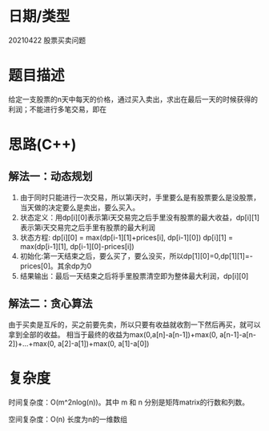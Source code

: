 # 日期/类型
20210422 股票买卖问题

# 题目描述
给定一支股票的n天中每天的价格，通过买入卖出，求出在最后一天的时候获得的利润；不能进行多笔交易，即在

# 思路(C++)
## 解法一：动态规划
1. 由于同时只能进行一次交易，所以第i天时，手里要么是有股票要么是没股票，当天做的决定要么是卖出，要么买入。
2. 状态定义：用dp[i][0]表示第i天交易完之后手里没有股票的最大收益，dp[i][1]表示第i天交易完之后手里有股票的最大利润
3. 状态方程:
   dp[i][0] = max(dp[i-1][1]+prices[i], dp[i-1][0])
   dp[i][1] = max(dp[i-1][1], dp[i-1][0]-prices[i])
4. 初始化:第一天结束之后，要么买了，要么没买，所以dp[1][0]=0,dp[1][1]=-prices[0]。其余dp为0
5. 结果输出：最后一天结束之后将手里股票清空即为整体最大利润，dp[i][0]

## 解法二：贪心算法
由于买卖是互斥的，买之前要先卖，所以只要有收益就收割一下然后再买，就可以拿到全部的收益。
相当于最终的收益为max(0,a[n]-a[n-1])+max(0, a[n-1]-a[n-2])+...+max(0, a[2]-a[1])+max(0, a[1]-a[0])

# 复杂度
时间复杂度：O(m^2nlog(n))。其中 m 和 n 分别是矩阵matrix的行数和列数。

空间复杂度：O(n) 长度为n的一维数组